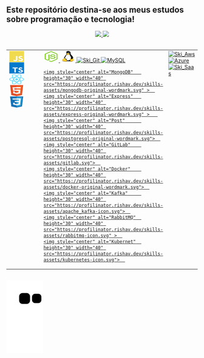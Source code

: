 ## Este repositório destina-se aos meus estudos sobre programação e tecnologia!
<div align="center">
  <a href="https://github.com/AlexandreSkinner">
  <img height="180em" src="https://github-readme-stats.vercel.app/api?username=AlexandreSkinner&show_icons=true&theme=dracula&include_all_commits=true&count_private=true"/>
  <img height="180em" src="https://github-readme-stats.vercel.app/api/top-langs/?username=AlexandreSkinner&layout=compact&langs_count=7&theme=dracula"/>
</div>
<div style="display: inline_block"><br>
 <table><tr><td valign="top" width="40%">
    <img align="center" alt="Ski-Js"    height="30" width="40" src="https://raw.githubusercontent.com/devicons/devicon/master/icons/javascript/javascript-plain.svg">
    <img align="center" alt="Ski-Ts"    height="30" width="40" src="https://raw.githubusercontent.com/devicons/devicon/master/icons/typescript/typescript-plain.svg">
    <img align="center" alt="Ski-React" height="30" width="40" src="https://raw.githubusercontent.com/devicons/devicon/master/icons/react/react-original.svg">
    <img align="center" alt="Ski-HTML"  height="30" width="40" src="https://raw.githubusercontent.com/devicons/devicon/master/icons/html5/html5-original.svg">
    <img align="center" alt="Ski-CSS"   height="30" width="40" src="https://raw.githubusercontent.com/devicons/devicon/master/icons/css3/css3-original.svg">
  
  </td><td valign="top" width="40%">
    <img style="center" alt="Ski_Node"  height="30" width="40" src="https://raw.githubusercontent.com/devicons/devicon/master/icons/nodejs/nodejs-original.svg">  
    <img style="center" alt="Ski_linx"  height="30" width="40" src="https://raw.githubusercontent.com/devicons/devicon/master/icons/linux/linux-original.svg">
    <img style="center" alt="Ski_Git"   height="30" width="40" src="https://profilinator.rishav.dev/skills-assets/git-scm-icon.svg"> 
    <img style="center" alt="MySQL"     height="30" width="40"src="https://profilinator.rishav.dev/skills-assets/mysql-original-wordmark.svg"> 
   
    <img style="center" alt="MongoDB"   height="30" width="40" src="https://profilinator.rishav.dev/skills-assets/mongodb-original-wordmark.svg" >  
    <img style="center" alt="Express"   height="30" width="40" src="https://profilinator.rishav.dev/skills-assets/express-original-wordmark.svg" >   
    <img style="center" alt="Post"      height="30" width="40" src="https://profilinator.rishav.dev/skills-assets/postgresql-original-wordmark.svg">  
    <img style="center" alt="GitLab"    height="30" width="40" src="https://profilinator.rishav.dev/skills-assets/gitlab.svg">  
    <img style="center" alt="Docker"    height="30" width="40" src="https://profilinator.rishav.dev/skills-assets/docker-original-wordmark.svg">  
    <img style="center" alt="Kafka"     height="30" width="40" src="https://profilinator.rishav.dev/skills-assets/apache_kafka-icon.svg">  
    <img style="center" alt="RabbitMQ"  height="30" width="40" src="https://profilinator.rishav.dev/skills-assets/rabbitmq-icon.svg" >  
    <img style="center" alt="Kubernet"  height="30" width="40" src="https://profilinator.rishav.dev/skills-assets/kubernetes-icon.svg">  
   
   
  </td><td valign="top" width="40%">
   <img style="center" alt="Ski_Aws"   height="30" width="40" src="https://profilinator.rishav.dev/skills-assets/amazonwebservices-original-wordmark.svg">
   <img style="center" alt="Azure"     height="30" width="40" src="https://profilinator.rishav.dev/skills-assets/microsoft_azure-icon.svg">  
   <img style="center" alt="Ski_Saas"  height="30" width="40" src="https://profilinator.rishav.dev/skills-assets/sass-original.svg">  
  
 </td></tr></table> 

  
</div>
  
  ##
 
<div> 
 
  ![Snake animation](https://github.com/alexandreskinner/alexandreskinner/blob/output/github-contribution-grid-snake.svg)
 
</div>
